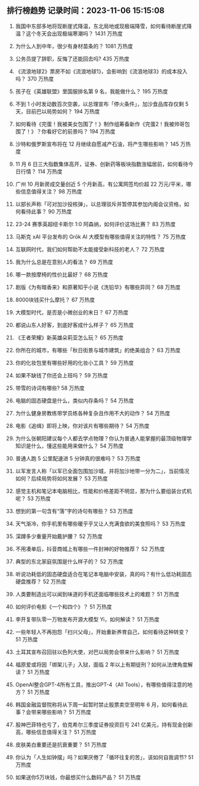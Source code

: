 
## 排行榜趋势 记录时间：2023-11-06 15:15:08
  
  1. 我国中东部多地将现断崖式降温，东北局地或现极端降雪，如何看待断崖式降温？这个冬天会出现极端寒潮吗？ 1431 万热度
    
  2. 为什么人到中年，很少有身材苗条的？ 1081 万热度
    
  3. 公务员提了辞职，反悔了还能回去吗? 435 万热度
    
  4. 《流浪地球2》票房不如《流浪地球1》，会影响到《流浪地球3》的成本投入吗？ 370 万热度
    
  5. 孩子在《英雄联盟》里国服排名第 9 名，我能做什么？ 195 万热度
    
  6. 不到 1 小时发动数百次空袭，以总理宣布「停火条件」，加沙食品库存仅剩 5 天，目前巴以局势如何？ 194 万热度
    
  7. 如何看待《完蛋！我被美女包围了！》制作组筹备新作《完蛋2！我被帅哥包围了！》？你看好它的前景吗？ 194 万热度
    
  8. 沙特和俄罗斯宣布将在 12 月继续自愿减产石油，将产生哪些影响？ 145 万热度
    
  9. 11 月 6 日三大指数集体高开，证券、创新药等板块指数涨幅居前，如何看待今日行情？ 114 万热度
    
  10. 广州 10 月新房成交量创近 5 个月新高，有公寓网签均价超 22 万元/平米，哪些信息值得关注？ 98 万热度
    
  11. 以部长声称「可对加沙投核弹」，以总理驳斥并暂停其参加内阁会议资格，如何看待此事？ 90 万热度
    
  12. 23-24 赛季英超纽卡斯尔 1:0 阿森纳，如何评价这场比赛？ 83 万热度
    
  13. 马斯克 xAI 平台发布的 Grōk AI 大模型有哪些值得关注的特性？ 75 万热度
    
  14. 互联网时代，我们如何帮助不太能接受新科技的老人？ 72 万热度
    
  15. 我为什么总是在意别人的看法？ 69 万热度
    
  16. 哪一款按摩椅的性价比最好？ 68 万热度
    
  17. 剧版《为有暗香来》和原著知乎小说《洗铅华》有哪些异同？ 68 万热度
    
  18. 8000块钱买什么摩托？ 67 万热度
    
  19. 大模型时代，是否是小微创业的末日？ 67 万热度
    
  20. 都说山东人好客，到底好客成什么样子？ 65 万热度
    
  21. 《王者荣耀》新英雄朵莉亚怎么玩？ 65 万热度
    
  22. 你所在的城市，有哪些「秋日街景与城市建筑」的绝美组合？ 63 万热度
    
  23. 你的化妆包里有哪些好用的化妆小工具？ 59 万热度
    
  24. 如果不缺钱了你还会上班吗？ 59 万热度
    
  25. 带雪的诗词有哪些? 58 万热度
    
  26. 电脑的固态硬盘是什么，类似内存条吗？ 54 万热度
    
  27. 为什么健身房教练带学员练各种复杂且作用不大的动作？ 54 万热度
    
  28. 电影《追缉》即将上映，你对该片有哪些期待？ 54 万热度
    
  29. 为什么张朝阳建议每个人都去学点物理？你认为普通人能掌握的最顶级物理学知识是什么，懂这些能用来做什么？ 54 万热度
    
  30. 普通人跑 5 公里配速进 5 分钟真的很难吗？ 53 万热度
    
  31. 以军发言人称「以军已全面包围加沙城，并将加沙地带一分为二」，当前情况如何？后续局势将如何发展？ 53 万热度
    
  32. 感觉主机和笔记本电脑相比，性能和价格差距不明显，那为什么要组装台式机呢？ 53 万热度
    
  33. 想到的第一句含有“落”字的诗句有哪些？ 53 万热度
    
  34. 天气渐冷，你手机里有哪些暖乎乎又让人充满食欲的美食照吗？ 53 万热度
    
  35. 深蹲多少重量开始戴护腰？ 52 万热度
    
  36. 不用凑单后，抖音商城上有哪些一件封神的好物推荐？ 52 万热度
    
  37. 典型的东北家庭氛围是什么样子的？ 52 万热度
    
  38. 听说功耗低的固态硬盘适合在笔记本电脑中安装，真的吗？有什么低功耗固态硬盘推荐？ 52 万热度
    
  39. 人类要制造出可以闻到味道的手机还面临哪些技术上的难题？ 51 万热度
    
  40. 如何评价电影《一个和四个》？ 51 万热度
    
  41. 李开复带队零一万物发布开源大模型 Yi，如何解读？ 51 万热度
    
  42. 一些年轻人不再抱怨「扫兴父母」，开始重新养育自己，如何看待这种转变？ 51 万热度
    
  43. 土耳其宣布召回驻以色列大使，对巴以局势会带来什么影响？ 51 万热度
    
  44. 福原爱或将因「绑架儿子」入狱，面临 2 年以上有期徒刑？如何从法律角度解读？ 51 万热度
    
  45. OpenAI整合GPT-4所有工具，推出GPT-4（All Tools），有哪些值得注意的地方？ 51 万热度
    
  46. 韩国金融监督院称将从下周一起暂时禁止股票卖空至明年 6 月，如何看待此事？会带来哪些影响？ 51 万热度
    
  47. 股神巴菲特也亏了，伯克希尔三季度证券投资巨亏 241 亿美元，持有现金创新高，哪些信息值得关注？ 51 万热度
    
  48. 皮肤美白重要还是抗衰重要？ 51 万热度
    
  49. 你认为「人生如钟摆」吗？如果厌倦了「循环往复的苦」，该如何自我调节? 51 万热度
    
  50. 如果送你5万块钱，你最想买什么数码产品？ 51 万热度
    